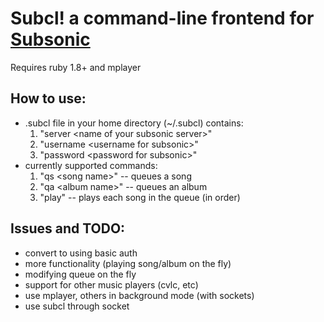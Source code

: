 Subcl! a command-line frontend for [Subsonic][sub]
==================================================

[sub]: http://subsonic.org

Requires ruby 1.8+ and mplayer

How to use:
-----------
 - .subcl file in your home directory (~/.subcl) contains:
   1. "server &lt;name of your subsonic server>"
   2. "username &lt;username for subsonic>"
   3. "password &lt;password for subsonic>"
 - currently supported commands:
   1. "qs &lt;song name>" -- queues a song
   2. "qa &lt;album name>" -- queues an album
   3. "play" -- plays each song in the queue (in order)

Issues and TODO:
----------------
 - convert to using basic auth
 - more functionality (playing song/album on the fly)
 - modifying queue on the fly
 - support for other music players (cvlc, etc)
 - use mplayer, others in background mode (with sockets)
 - use subcl through socket
